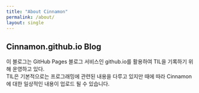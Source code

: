 ```yaml
---
title: "About Cinnamon"
permalink: /about/
layout: single
---
```


## Cinnamon.github.io Blog

이 블로그는 GitHub Pages 블로그 서비스인 github.io를 활용하여 TIL을 기록하기 위해 운영하고 있다.  
TIL은 기본적으로는 프로그래밍에 관련된 내용을 다루고 있지만 때에 따라 Cinnamon에 대한 일상적인 내용이 업로드 될 수 있습니다.  
